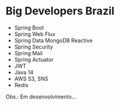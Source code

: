 # Big Developers Brazil

* Spring Boot
* Spring Web Flux
* Spring Data MongoDB Reactive
* Spring Security
* Spring Mail
* Spring Actuator
* JWT
* Java 14
* AWS S3, SNS
* Redis

Obs.: Em desenvolvimento...
